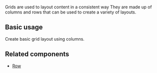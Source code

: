 Grids are used to layout content in a consistent way
They are made up of columns and rows that can be used to create a variety of layouts.

## Basic usage

Create basic grid layout using columns.

## Related components

- [Row](/components/grid/grid.doc)
